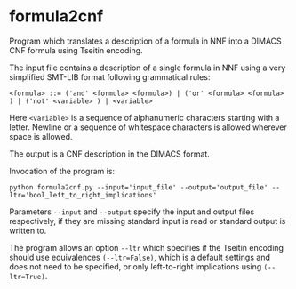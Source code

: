 # formula2cnf

Program which translates a description of a formula in NNF into a DIMACS CNF formula using Tseitin encoding.

The input file contains a description of a single formula in NNF using a very simplified SMT-LIB format following grammatical rules:

`<formula> ::= ('and' <formula> <formula>)
          | ('or' <formula> <formula> )
          | ('not' <variable> )
          | <variable>`
          
Here `<variable>` is a sequence of alphanumeric characters starting with a letter. 
Newline or a sequence of whitespace characters is allowed wherever space is allowed.

The output is a CNF description in the DIMACS format.

Invocation of the program is:

`python formula2cnf.py --input='input_file' --output='output_file' --ltr='bool_left_to_right_implications'`

Parameters `--input` and `--output` specify the input and output files respectively, 
if they are missing standard input is read or standard output is written to.

The program allows an option `--ltr` which specifies if the Tseitin encoding should use equivalences
`(--ltr=False)`, which is a default settings and does not need to be specified, or only left-to-right implications using `(--ltr=True)`.
